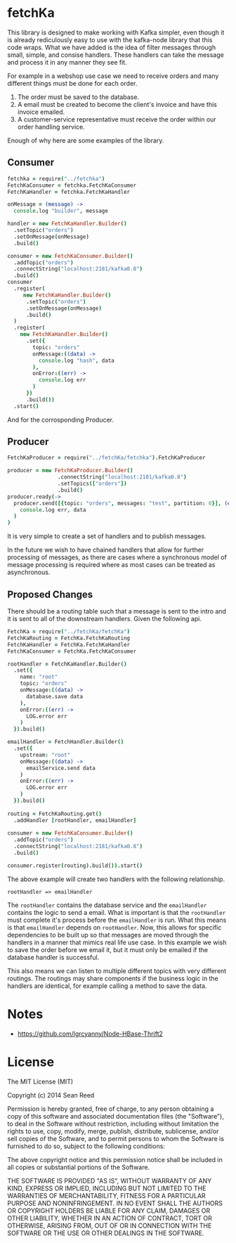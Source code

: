 fetchKa
=======

This library is designed to make working with Kafka simpler, even though it is already rediculously easy to use with
the kafka-node library that this code wraps. What we have added is the idea of filter messages through small, simple,
and consise handlers. These handlers can take the message and process it in any manner they see fit. 

For example in a webshop use case we need to receive orders and many different things must be done for each order.

1. The order must be saved to the database.
2. A email must be created to become the client's invoice and have this invoice emailed.
3. A customer-service representative must receive the order within our order handling service.

Enough of why here are some examples of the library.

Consumer
--------

```coffeescript
fetchka = require("../fetchka")
FetchKaConsumer = fetchka.FetchKaConsumer
FetchKaHandler = fetchka.FetchKaHandler

onMessage = (message) ->
  console.log "builder", message

handler = new FetchKaHandler.Builder()
  .setTopic("orders")
  .setOnMessage(onMessage)
  .build()

consumer = new FetchKaConsumer.Builder()
  .addTopic("orders")
  .connectString("localhost:2181/kafka0.8")
  .build()
consumer
  .register(
     new FetchKaHandler.Builder()
      .setTopic("orders")
      .setOnMessage(onMessage)
      .build()
  )
  .register(
    new FetchKaHandler.Builder()
      .set({
        topic: "orders"
        onMessage:((data) ->
          console.log "hash", data
        ),
        onError:((err) ->
          console.log err
        )
      })
      .build())
  .start()
```

And for the corrosponding Producer.

Producer
--------
```coffeescript
FetchKaProducer = require("../fetchKa/fetchka").FetchKaProducer

producer = new FetchKaProducer.Builder()
                .connectString("localhost:2181/kafka0.8")
                .setTopics(["orders"])
                .build()
producer.ready(->
  producer.send([{topic: "orders", messages: "test", partition: 0}], (err, data) ->
    console.log err, data
  )
)
```

It is very simple to create a set of handlers and to publish messages.

In the future we wish to have chained handlers that allow for further processing of messages, as there are cases where a synchronous model of message processing is required where as most cases can be treated as asynchronous.

Proposed Changes
----------------

There should be a routing table such that a message is sent to the intro and it is sent to all of the downstream handlers.
Given the following api.

```coffeescript
FetchKa = require("../fetchKa/fetchKa")
FetchKaRouting = FetchKa.FetchKaRouting
FetchKaHandler = FetchKa.FetchKaHandler
FetchKaConsumer = FetchKa.FetchKaConsumer

rootHandler = FetchKaHandler.Builder()
  .set({
    name: "root"
    topic: "orders"
    onMessage:((data) ->
      database.save data
    ),
    onError:((err) ->
      LOG.error err
    )
  }).build()

emailHandler = FetchHandler.Builder()
  .set({
    upstream: "root"
    onMessage:((data) ->
      emailService.send data
    )
    onError:((err) ->
      LOG.error err
    )
  }).build()
  
routing = FetchKaRouting.get()
  .addHandler [rootHandler, emailHandler]
  
consumer = new FetchKaConsumer.Builder()
  .addTopic("orders")
  .connectString("localhost:2181/kafka0.8")
  .build()

consumer.register(routing).build()).start()
```
The above example will create two handlers with the following relationship.

```
rootHandler => emailHandler
```

The `rootHandler` contains the database service and the `emailHandler` contains the logic to send a email. What is important is that the `rootHandler` must complete it's process before the `emailHandler` is run. What this means is that `emailHandler` depends on `rootHandler`. Now, this allows for specific dependencies to be built up so that messages are moved through the handlers in a manner that mimics real life use case. In this example we wish to save the order before we email it, but it must only be emailed if the database handler is successful.

This also means we can listen to multiple different topics with very different routings. The routings may share components if the business logic in the handlers are identical, for example calling a method to save the data.

Notes
=====

* https://github.com/lgrcyanny/Node-HBase-Thrift2

License
=======

The MIT License (MIT)

Copyright (c) 2014 Sean Reed

Permission is hereby granted, free of charge, to any person obtaining a copy
of this software and associated documentation files (the "Software"), to deal
in the Software without restriction, including without limitation the rights
to use, copy, modify, merge, publish, distribute, sublicense, and/or sell
copies of the Software, and to permit persons to whom the Software is
furnished to do so, subject to the following conditions:

The above copyright notice and this permission notice shall be included in
all copies or substantial portions of the Software.

THE SOFTWARE IS PROVIDED "AS IS", WITHOUT WARRANTY OF ANY KIND, EXPRESS OR
IMPLIED, INCLUDING BUT NOT LIMITED TO THE WARRANTIES OF MERCHANTABILITY,
FITNESS FOR A PARTICULAR PURPOSE AND NONINFRINGEMENT. IN NO EVENT SHALL THE
AUTHORS OR COPYRIGHT HOLDERS BE LIABLE FOR ANY CLAIM, DAMAGES OR OTHER
LIABILITY, WHETHER IN AN ACTION OF CONTRACT, TORT OR OTHERWISE, ARISING FROM,
OUT OF OR IN CONNECTION WITH THE SOFTWARE OR THE USE OR OTHER DEALINGS IN
THE SOFTWARE.
